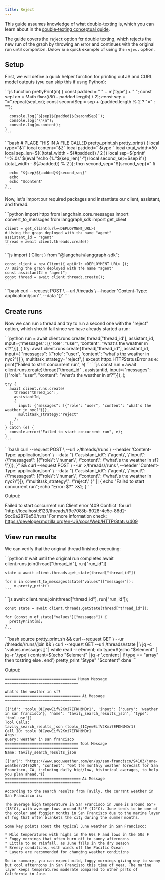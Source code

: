 ```yaml
---
title: Reject
---
```

This guide assumes knowledge of what double-texting is, which you can learn about in the [double-texting conceptual guide](double_texting).

The guide covers the `reject` option for double texting, which rejects the new run of the graph by throwing an error and continues with the original run until completion. Below is a quick example of using the `reject` option.

## Setup

First, we will define a quick helper function for printing out JS and CURL model outputs (you can skip this if using Python):

<Tabs>
  <Tab title="Javascript">
    ```js
    function prettyPrint(m) {
      const padded = " " + m['type'] + " ";
      const sepLen = Math.floor((80 - padded.length) / 2);
      const sep = "=".repeat(sepLen);
      const secondSep = sep + (padded.length % 2 ? "=" : "");
      
      console.log(`${sep}${padded}${secondSep}`);
      console.log("\n\n");
      console.log(m.content);
    }
    ```
  </Tab>
  <Tab title="CURL">
    ```bash
    # PLACE THIS IN A FILE CALLED pretty_print.sh
    pretty_print() {
      local type="$1"
      local content="$2"
      local padded=" $type "
      local total_width=80
      local sep_len=$(( (total_width - ${#padded}) / 2 ))
      local sep=$(printf '=%.0s' $(eval "echo {1.."${sep_len}"}"))
      local second_sep=$sep
      if (( (total_width - ${#padded}) % 2 )); then
        second_sep="${second_sep}="
      fi
    
      echo "${sep}${padded}${second_sep}"
      echo
      echo "$content"
    }
    ```
  </Tab>
</Tabs>

Now, let's import our required packages and instantiate our client, assistant, and thread.

<Tabs>
  <Tab title="Python">
    ```python
    import httpx
    from langchain_core.messages import convert_to_messages
    from langgraph_sdk import get_client
    
    client = get_client(url=<DEPLOYMENT_URL>)
    # Using the graph deployed with the name "agent"
    assistant_id = "agent"
    thread = await client.threads.create()
    ```
  </Tab>
  <Tab title="Javascript">
    ```js
    import { Client } from "@langchain/langgraph-sdk";
    
    const client = new Client({ apiUrl: <DEPLOYMENT_URL> });
    // Using the graph deployed with the name "agent"
    const assistantId = "agent";
    const thread = await client.threads.create();
    ```
  </Tab>
  <Tab title="CURL">
    ```bash
    curl --request POST \
      --url <DEPLOYMENT_URL>/threads \
      --header 'Content-Type: application/json' \
      --data '{}'
    ```
  </Tab>
</Tabs>

## Create runs

Now we can run a thread and try to run a second one with the "reject" option, which should fail since we have already started a run:

<Tabs>
  <Tab title="Python">
    ```python
    run = await client.runs.create(
        thread["thread_id"],
        assistant_id,
        input={"messages": [{"role": "user", "content": "what's the weather in sf?"}]},
    )
    try:
        await client.runs.create(
            thread["thread_id"],
            assistant_id,
            input={
                "messages": [{"role": "user", "content": "what's the weather in nyc?"}]
            },
            multitask_strategy="reject",
        )
    except httpx.HTTPStatusError as e:
        print("Failed to start concurrent run", e)
    ```
  </Tab>
  <Tab title="Javascript">
    ```js
    const run = await client.runs.create(
      thread["thread_id"],
      assistantId,
      input={"messages": [{"role": "user", "content": "what's the weather in sf?"}]},
    );
    
    try {
      await client.runs.create(
        thread["thread_id"],
        assistantId,
        { 
          input: {"messages": [{"role": "user", "content": "what's the weather in nyc?"}]},
          multitask_strategy:"reject"
        },
      );
    } catch (e) {
      console.error("Failed to start concurrent run", e);
    }
    ```
  </Tab>
  <Tab title="CURL">
    ```bash
    curl --request POST \
    --url <DEPLOY<ENT_URL>>/threads/<THREAD_ID>/runs \
    --header 'Content-Type: application/json' \
    --data "{
      \"assistant_id\": \"agent\",
      \"input\": {\"messages\": [{\"role\": \"human\", \"content\": \"what\'s the weather in sf?\"}]},
    }" && curl --request POST \
    --url <DEPLOY<ENT_URL>>/threads/<THREAD_ID>/runs \
    --header 'Content-Type: application/json' \
    --data "{
      \"assistant_id\": \"agent\",
      \"input\": {\"messages\": [{\"role\": \"human\", \"content\": \"what\'s the weather in nyc?\"}]},
      \"multitask_strategy\": \"reject\"
    }" || { echo "Failed to start concurrent run"; echo "Error: $?" >&2; }
    ```
  </Tab>
</Tabs>

Output:

Failed to start concurrent run Client error '409 Conflict' for url 'http://localhost:8123/threads/f9e7088b-8028-4e5c-88d2-9cc9a2870e50/runs'
For more information check: https://developer.mozilla.org/en-US/docs/Web/HTTP/Status/409

## View run results

We can verify that the original thread finished executing:

<Tabs>
  <Tab title="Python">
    ```python
    # wait until the original run completes
    await client.runs.join(thread["thread_id"], run["run_id"])
    
    state = await client.threads.get_state(thread["thread_id"])
    
    for m in convert_to_messages(state["values"]["messages"]):
        m.pretty_print()
    ```
  </Tab>
  <Tab title="Javascript">
    ```js
    await client.runs.join(thread["thread_id"], run["run_id"]);
    
    const state = await client.threads.getState(thread["thread_id"]);
    
    for (const m of state["values"]["messages"]) {
      prettyPrint(m);
    }
    ```
  </Tab>
  <Tab title="CURL">
    ```bash
    source pretty_print.sh && curl --request GET \
    --url <DEPLOYMENT_URL>/threads/<THREAD_ID>/runs/<RUN_ID>/join && \
    curl --request GET --url <DEPLOYMENT_URL>/threads/<THREAD_ID>/state | \
    jq -c '.values.messages[]' | while read -r element; do
        type=$(echo "$element" | jq -r '.type')
        content=$(echo "$element" | jq -r '.content | if type == "array" then tostring else . end')
        pretty_print "$type" "$content"
    done
    ```
  </Tab>
</Tabs>

Output:

```
================================ Human Message =================================

what's the weather in sf?
================================== Ai Message ==================================

[{'id': 'toolu_01CyewEifV2Kmi7EFKHbMDr1', 'input': {'query': 'weather in san francisco'}, 'name': 'tavily_search_results_json', 'type': 'tool_use'}]
Tool Calls:
tavily_search_results_json (toolu_01CyewEifV2Kmi7EFKHbMDr1)
Call ID: toolu_01CyewEifV2Kmi7EFKHbMDr1
Args:
query: weather in san francisco
================================= Tool Message =================================
Name: tavily_search_results_json

[{"url": "https://www.accuweather.com/en/us/san-francisco/94103/june-weather/347629", "content": "Get the monthly weather forecast for San Francisco, CA, including daily high/low, historical averages, to help you plan ahead."}]
================================== Ai Message ==================================

According to the search results from Tavily, the current weather in San Francisco is:

The average high temperature in San Francisco in June is around 65°F (18°C), with average lows around 54°F (12°C). June tends to be one of the cooler and foggier months in San Francisco due to the marine layer of fog that often blankets the city during the summer months.

Some key points about the typical June weather in San Francisco:

* Mild temperatures with highs in the 60s F and lows in the 50s F
* Foggy mornings that often burn off to sunny afternoons
* Little to no rainfall, as June falls in the dry season
* Breezy conditions, with winds off the Pacific Ocean
* Layers are recommended for changing weather conditions

So in summary, you can expect mild, foggy mornings giving way to sunny but cool afternoons in San Francisco this time of year. The marine layer keeps temperatures moderate compared to other parts of California in June.
```